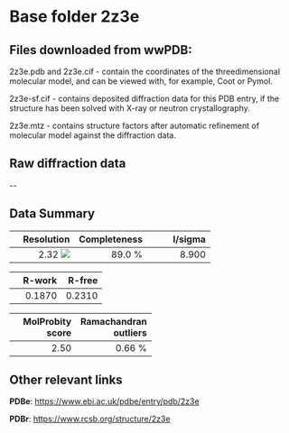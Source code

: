 # Base folder 2z3e

## Files downloaded from wwPDB:

2z3e.pdb and 2z3e.cif - contain the coordinates of the threedimensional molecular model, and can be viewed with, for example, Coot or Pymol.

2z3e-sf.cif - contains deposited diffraction data for this PDB entry, if the structure has been solved with X-ray or neutron crystallography.

2z3e.mtz - contains structure factors after automatic refinement of molecular model against the diffraction data.

## Raw diffraction data

--<br> 

## Data Summary
|   | Resolution | Completeness| I/sigma |
|---|-------------:|----------------:|--------------:|
|   |2.32 ![](https://github.com/thorn-lab/coronavirus_structural_task_force/blob/master/outreach/ang.svg)|89.0  %|<img width=50/>8.900|

|   | **R-work**| **R-free**   
|---|-------------:|----------------:|           
||0.1870|0.2310|

|   |**MolProbity<br>score**| **Ramachandran<br>outliers** 
|---|-------------:|----------------:|
||2.50|0.66 %|

## Other relevant links 
**PDBe**:  https://www.ebi.ac.uk/pdbe/entry/pdb/2z3e
 
**PDBr**: https://www.rcsb.org/structure/2z3e 

